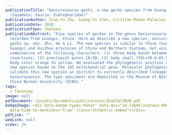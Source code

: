 ```yaml
---
publicationTitle: "Goniurosaurus gezhi, a new gecko species from Guangxi, China
  (Squamata: Sauria: Eublepharidae)"
publicationAuthor: Xiao-Yu Zhu, Guang-Yu Chen, Cristian Román-Palacios, Zheng Li, and Zhu-Qing He
publicationDate: 2020
publicationType: Zootaxa
publicationAbstract: "Five species of geckos in the genus Goniurosaurus had been
  recorded from Guangxi, China. Here we describe a new species, Goniurosaurus
  gezhi sp. nov. Zhu, He & Li. The new species is similar to those found in
  Guangxi and Guizhou provinces of China and Northern Vietnam, but unique in a
  combination of the following characters: (1) three body bands between limb
  insertions; (2) precloacal pores 18–20; (3) body small (SVL=70.6–83.8 mm); (4)
  body color orange to yellow. We evaluated the phylogenetic position of this
  new species based on the 16S mitochondrial gene. Molecular phylogenies
  validate this new species as distinct to currently described lineages within
  Goniurosaurus. The type specimens are deposited in the Museum of Biology, East
  China Normal University (ECNU)."
tags:
  - Taxonomy
image: null
pdfDocument: /assets/documents/publications/ZhuEtAl2020.pdf
badgeImage: <div data-badge-type="donut" data-doi="10.11646/zootaxa.4852.2.6"
  data-hide-no-mentions="true" class="altmetric-embed"></div>
pdfLink: ""
webLink: null
order: 24
---
```

